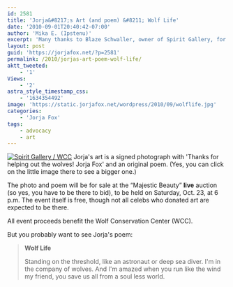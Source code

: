 ```yaml
---
id: 2581
title: 'Jorja&#8217;s Art (and poem) &#8211; Wolf Life'
date: '2010-09-01T20:40:42-07:00'
author: 'Mika E. (Ipstenu)'
excerpt: 'Many thanks to Blaze Schwaller, owner of Spirit Gallery, for this photo to show you Jorja''s art. If you''re in the area, please consider going to the auction and bidding.'
layout: post
guid: 'https://jorjafox.net/?p=2581'
permalink: /2010/jorjas-art-poem-wolf-life/
aktt_tweeted:
    - '1'
Views:
    - '2'
astra_style_timestamp_css:
    - '1634354492'
image: 'https://static.jorjafox.net/wordpress/2010/09/wolflife.jpg'
categories:
    - 'Jorja Fox'
tags:
    - advocacy
    - art
---
```


<a href="https://jorjafox.net/gallery/personal/artwork/spiritgallery-001.jpg"><img class="ZenphotoPress_thumb alignleft" alt="Spirit Gallery / WCC" title="Spirit Gallery / WCC" src="https://jorjafox.net/gallery/cache/personal/artwork/spiritgallery-001_200_cw200_ch200_thumb.jpg"  /></a> Jorja's art is a signed photograph with 'Thanks for helping out the wolves! Jorja Fox' and an original poem.  (Yes, you can click on the little image there to see a bigger one.)

The photo and poem will be for sale at the “Majestic Beauty” <strong>live</strong> auction (so yes, you have to be there to bid), to be held on Saturday, Oct. 23, at 6 p.m. The event itself is free, though not all celebs who donated art are expected to be there. 

All event proceeds benefit the Wolf Conservation Center (WCC).

But you probably want to see Jorja's poem:

<blockquote><strong>Wolf Life</strong>

Standing on 
the threshold, like 
an astronaut or deep 
sea diver. I'm in the company of wolves.  And
I'm amazed when you run like the wind
my friend, you save us all from a 
soul less world.
</blockquote>
